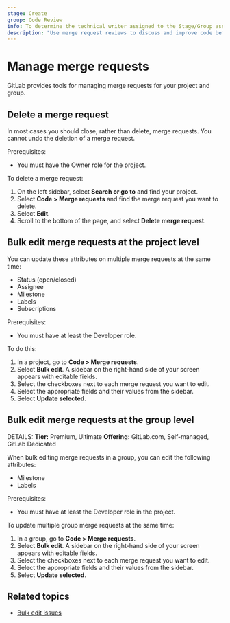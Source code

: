 ```yaml
---
stage: Create
group: Code Review
info: To determine the technical writer assigned to the Stage/Group associated with this page, see https://handbook.gitlab.com/handbook/product/ux/technical-writing/#assignments
description: "Use merge request reviews to discuss and improve code before it is merged into your project."
---
```


# Manage merge requests

GitLab provides tools for managing merge requests for your project and group.

## Delete a merge request

In most cases you should close, rather than delete, merge requests.
You cannot undo the deletion of a merge request.

Prerequisites:

- You must have the Owner role for the project.

To delete a merge request:

1. On the left sidebar, select **Search or go to** and find your project.
1. Select **Code > Merge requests** and find the merge request you want to delete.
1. Select **Edit**.
1. Scroll to the bottom of the page, and select **Delete merge request**.

## Bulk edit merge requests at the project level

You can update these attributes on multiple merge requests at the same time:

- Status (open/closed)
- Assignee
- Milestone
- Labels
- Subscriptions

Prerequisites:

- You must have at least the Developer role.

To do this:

1. In a project, go to **Code > Merge requests**.
1. Select **Bulk edit**. A sidebar on the right-hand side of your screen appears with
   editable fields.
1. Select the checkboxes next to each merge request you want to edit.
1. Select the appropriate fields and their values from the sidebar.
1. Select **Update selected**.

## Bulk edit merge requests at the group level

DETAILS:
**Tier:** Premium, Ultimate
**Offering:** GitLab.com, Self-managed, GitLab Dedicated

When bulk editing merge requests in a group, you can edit the following attributes:

- Milestone
- Labels

Prerequisites:

- You must have at least the Developer role in the project.

To update multiple group merge requests at the same time:

1. In a group, go to **Code > Merge requests**.
1. Select **Bulk edit**. A sidebar on the right-hand side of your screen appears with
   editable fields.
1. Select the checkboxes next to each merge request you want to edit.
1. Select the appropriate fields and their values from the sidebar.
1. Select **Update selected**.

## Related topics

- [Bulk edit issues](../issues/managing_issues.md#bulk-edit-issues-from-a-group)
